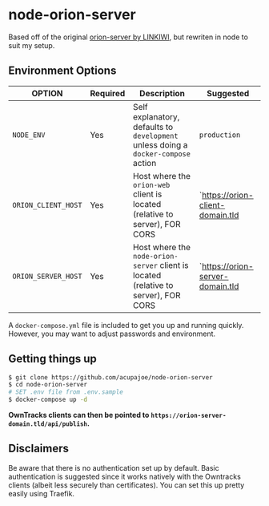 # node-orion-server

Based off of the original [orion-server by LINKIWI](https://github.com/LINKIWI/orion-server), but rewriten in node to suit my setup.

## Environment Options
| OPTION  | Required | Description | Suggested |
| ----- | ----- | ----- | ---- |
| `NODE_ENV` | Yes | Self explanatory, defaults to `development` unless doing a `docker-compose` action  | `production` |
| `ORION_CLIENT_HOST` | Yes | Host where the `orion-web` client is located (relative to server), FOR CORS | `https://orion-client-domain.tld |
| `ORION_SERVER_HOST` | Yes | Host where the `node-orion-server` client is located (relative to server), FOR CORS | `https://orion-server-domain.tld |

A `docker-compose.yml` file is included to get you up and running quickly. However, you may want to adjust passwords and environment.

## Getting things up

```bash
$ git clone https://github.com/acupajoe/node-orion-server
$ cd node-orion-server
# SET .env file from .env.sample
$ docker-compose up -d
```

**OwnTracks clients can then be pointed to `https://orion-server-domain.tld/api/publish`.**

## Disclaimers

Be aware that there is no authentication set up by default. Basic authentication is suggested since it works natively with the Owntracks clients (albeit less securely than certificates). You can set this up pretty easily using Traefik.
